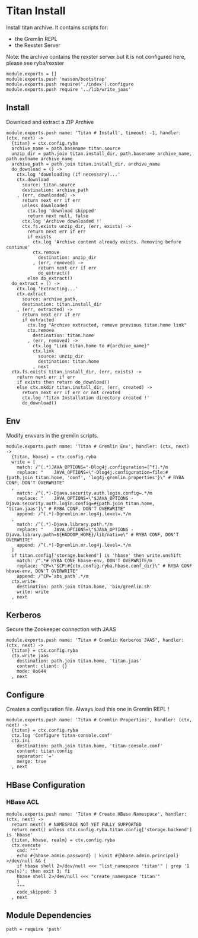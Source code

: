 
# Titan Install

Install titan archive. It contains scripts for:
*   the Gremlin REPL
*   the Rexster Server

Note: the archive contains the rexster server but it is not configured here,
please see ryba/rexster

    module.exports = []
    module.exports.push 'masson/bootstrap'
    module.exports.push require('./index').configure
    module.exports.push require '../lib/write_jaas'

## Install

Download and extract a ZIP Archive

    module.exports.push name: 'Titan # Install', timeout: -1, handler: (ctx, next) ->
      {titan} = ctx.config.ryba
      archive_name = path.basename titan.source
      unzip_dir = path.join titan.install_dir, path.basename archive_name, path.extname archive_name
      archive_path = path.join titan.install_dir, archive_name
      do_download = () ->
        ctx.log 'downloading (if necessary)...'
        ctx.download
          source: titan.source
          destination: archive_path
        , (err, downloaded) ->
          return next err if err
          unless downloaded
            ctx.log 'download skipped'
            return next null, false
          ctx.log 'Archive downloaded !'
          ctx.fs.exists unzip_dir, (err, exists) ->
            return next err if err
            if exists
              ctx.log 'Archive content already exists. Removing before continue'
              ctx.remove
                destination: unzip_dir
              , (err, removed) ->
                return next err if err
                do_extract()
            else do_extract()
      do_extract = () ->
        ctx.log 'Extracting...'
        ctx.extract
          source: archive_path,
          destination: titan.install_dir
        , (err, extracted) ->
          return next err if err
          if extracted
            ctx.log "Archive extracted, remove previous titan.home link"
            ctx.remove
              destination: titan.home
            , (err, removed) ->
              ctx.log "Link titan.home to #{archive_name}"
              ctx.link
                source: unzip_dir
                destination: titan.home
              , next
      ctx.fs.exists titan.install_dir, (err, exists) ->
        return next err if err
        if exists then return do_download()
        else ctx.mkdir titan.install_dir, (err, created) ->
          return next err if err or not created
          ctx.log 'Titan Installation directory created !'
          do_download()

## Env

Modify envvars in the gremlin scripts.

    module.exports.push name: 'Titan # Gremlin Env', handler: (ctx, next) ->
      {titan, hbase} = ctx.config.ryba
      write = [
        match: /^(.*)JAVA_OPTIONS="-Dlog4j.configuration=[^f].*/m
        replace: "    JAVA_OPTIONS=\"-Dlog4j.configuration=file:#{path.join titan.home, 'conf', 'log4j-gremlin.properties'}\" # RYBA CONF, DON'T OVERWRITE"
      ,
        match: /^(.*)-Djava.security.auth.login.config=.*/m
        replace: "    JAVA_OPTIONS=\"$JAVA_OPTIONS -Djava.security.auth.login.config=#{path.join titan.home, 'titan.jaas'}\" # RYBA CONF, DON'T OVERWRITE"
        append: /^(.*)-Dgremlin.mr.log4j.level=.*/m
      ,
        match: /^(.*)-Djava.library.path.*/m
        replace: "    JAVA_OPTIONS=\"$JAVA_OPTIONS -Djava.library.path=${HADOOP_HOME}/lib/native\" # RYBA CONF, DON'T OVERWRITE"
        append: /^(.*)-Dgremlin.mr.log4j.level=.*/m
      ]
      if titan.config['storage.backend'] is 'hbase' then write.unshift
        match: /^.*# RYBA CONF hbase-env, DON'T OVERWRITE/m
        replace: "CP=\"$CP:#{ctx.config.ryba.hbase.conf_dir}\" # RYBA CONF hbase-env, DON'T OVERWRITE"
        append: /^CP=`abs_path`.*/m
      ctx.write
        destination: path.join titan.home, 'bin/gremlin.sh'
        write: write
      , next

## Kerberos

Secure the Zookeeper connection with JAAS

    module.exports.push name: 'Titan # Gremlin Kerberos JAAS', handler: (ctx, next) ->
      {titan} = ctx.config.ryba
      ctx.write_jaas
        destination: path.join titan.home, 'titan.jaas'
        content: client: {}
        mode: 0o644
      , next

## Configure

Creates a configuration file. Always load this one in Gremlin REPL !

    module.exports.push name: 'Titan # Gremlin Properties', handler: (ctx, next) ->
      {titan} = ctx.config.ryba
      ctx.log 'Configure titan-console.conf'
      ctx.ini
        destination: path.join titan.home, 'titan-console.conf'
        content: titan.config
        separator: '='
        merge: true
      , next

## HBase Configuration

### HBase ACL

    module.exports.push name: 'Titan # Create HBase Namespace', handler: (ctx, next) ->
      return next() # NAMESPACE NOT YET FULLY SUPPORTED
      return next() unless ctx.config.ryba.titan.config['storage.backend'] is 'hbase'
      {titan, hbase, realm} = ctx.config.ryba
      ctx.execute
        cmd: """
        echo #{hbase.admin.password} | kinit #{hbase.admin.principal} >/dev/null && {
        if hbase shell 2>/dev/null <<< "list_namespace 'titan'" | grep '1 row(s)'; then exit 3; fi
        hbase shell 2>/dev/null <<< "create_namespace 'titan'"
        }
        """
        code_skipped: 3
      , next

## Module Dependencies

    path = require 'path'

